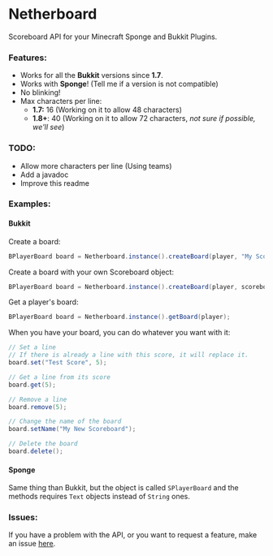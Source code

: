 # Netherboard

Scoreboard API for your Minecraft Sponge and Bukkit Plugins.

### Features:
- Works for all the **Bukkit** versions since **1.7**.
- Works with **Sponge**! (Tell me if a version is not compatible)
- No blinking!
- Max characters per line:
  - **1.7:** 16 (Working on it to allow 48 characters)
  - **1.8+**: 40 (Working on it to allow 72 characters, *not sure if possible, we'll see*)
  
### TODO:
- Allow more characters per line (Using teams)
- Add a javadoc
- Improve this readme

### Examples:
#### Bukkit

Create a board:
```java
BPlayerBoard board = Netherboard.instance().createBoard(player, "My Scoreboard");
```

Create a board with your own Scoreboard object:
```java
BPlayerBoard board = Netherboard.instance().createBoard(player, scoreboard, "My Scoreboard");
```

Get a player's board:
```java
BPlayerBoard board = Netherboard.instance().getBoard(player);
```

When you have your board, you can do whatever you want with it:
```java
// Set a line
// If there is already a line with this score, it will replace it.
board.set("Test Score", 5);

// Get a line from its score
board.get(5);

// Remove a line
board.remove(5);

// Change the name of the board
board.setName("My New Scoreboard");

// Delete the board
board.delete();
```

#### Sponge
Same thing than Bukkit, but the object is called `SPlayerBoard` and the methods requires `Text` objects instead of `String` ones.

### Issues:
If you have a problem with the API, or you want to request a feature, make an issue [here](https://github.com/MinusKube/netherboard/issues).
